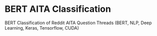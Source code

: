 # BERT AITA Classification
 BERT Classification of Reddit AITA Question Threads (BERT, NLP, Deep Learning, Keras, Tensorflow, CUDA)
